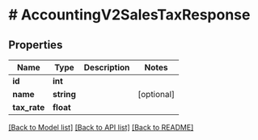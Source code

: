 # # AccountingV2SalesTaxResponse

## Properties

Name | Type | Description | Notes
------------ | ------------- | ------------- | -------------
**id** | **int** |  |
**name** | **string** |  | [optional]
**tax_rate** | **float** |  |

[[Back to Model list]](../../README.md#models) [[Back to API list]](../../README.md#endpoints) [[Back to README]](../../README.md)
